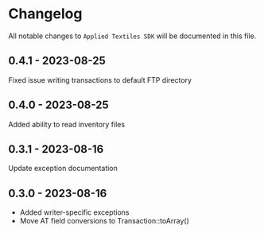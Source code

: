 # Changelog

All notable changes to `Applied Textiles SDK` will be documented in this file.

## 0.4.1 - 2023-08-25

Fixed issue writing transactions to default FTP directory

## 0.4.0 - 2023-08-25

Added ability to read inventory files

## 0.3.1 - 2023-08-16

Update exception documentation

## 0.3.0 - 2023-08-16

- Added writer-specific exceptions
- Move AT field conversions to Transaction::toArray()

